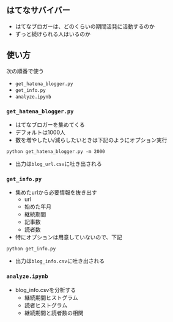 ## はてなサバイバー

- はてなブロガーは、どのくらいの期間活発に活動するのか
- ずっと続けられる人はいるのか

## 使い方

次の順番で使う
- `get_hatena_blogger.py`
- `get_info.py`
- `analyze.ipynb`

### `get_hatena_blogger.py`

- はてなブロガーを集めてくる
- デフォルトは1000人
- 数を増やしたい/減らしたいときは下記のようにオプション実行

```
python get_hatena_blogger.py -m 2000
```

- 出力は`blog_url.csv`に吐き出される

### `get_info.py`

- 集めたurlから必要情報を抜き出す
    - url
    - 始めた年月
    - 継続期間
    - 記事数
    - 読者数
- 特にオプションは用意していないので、下記

```
python get_info.py
```

- 出力は`blog_info.csv`に吐き出される

### `analyze.ipynb`
- blog_info.csvを分析する
    - 継続期間ヒストグラム
    - 読者ヒストグラム
    - 継続期間と読者数の相関

